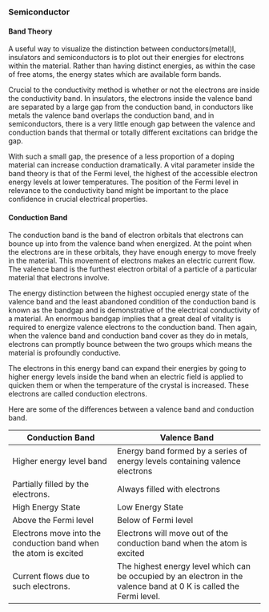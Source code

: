 ### Semiconductor

#### Band Theory

A useful way to visualize the distinction between conductors(metal)l, insulators and semiconductors is to plot out their energies for electrons within the material. Rather than having distinct energies, as within the case of free atoms, the energy states which are available form bands.

Crucial to the conductivity method is whether or not the electrons are inside the conductivity band. In insulators, the electrons inside the valence band are separated by  a large gap from the conduction band, in conductors like metals the valence band overlaps the conduction band, and in semiconductors, there is a very little enough gap between the valence and conduction bands that thermal or totally different excitations can bridge the gap.

With such a small gap, the presence of a less proportion of a doping material can increase conduction dramatically. A vital parameter inside the band theory is that of the Fermi level, the highest of the accessible electron energy levels at lower temperatures. The position of the Fermi level in relevance to the conductivity band might be important to the place confidence in crucial electrical properties.

#### Conduction Band

The conduction band is the band of electron orbitals that electrons can bounce up into from the valence band when energized. At the point when the electrons are in these orbitals, they have enough energy to move freely in the material. This movement of electrons makes an electric current flow. The valence band is the furthest electron orbital of a particle of a particular material that electrons involve.

The energy distinction between the highest occupied energy state of the valence band and the least abandoned condition of the conduction band is known as the bandgap and is demonstrative of the electrical conductivity of a material. An enormous bandgap implies that a great deal of vitality is required to energize valence electrons to the conduction band. Then again, when the valence band and conduction band cover as they do in metals, electrons can promptly bounce between the two groups which means the material is profoundly conductive.

The electrons in this energy band can expand their energies by going to higher energy levels inside the band when an electric field is applied to quicken them or when the temperature of the crystal is increased. These electrons are called conduction electrons.

Here are some of the differences between a valence band and conduction band.

| **Conduction Band**                                          | **Valence Band**                                             |
| ------------------------------------------------------------ | ------------------------------------------------------------ |
| Higher energy level band                                     | Energy band formed by a series of energy levels containing valence electrons |
| Partially filled by the electrons.                           | Always filled with electrons                                 |
| High Energy State                                            | Low Energy State                                             |
| Above the Fermi level                                        | Below of Fermi level                                         |
| Electrons move into the conduction band when the atom is excited | Electrons will move out of the conduction band when the atom is excited |
| Current flows due to such electrons.                         | The highest energy level which can be occupied by an electron in the valence band at 0 K is called the Fermi level. |